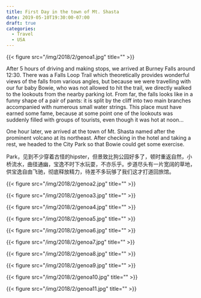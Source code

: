 ```yaml
---
title: First Day in the town of Mt. Shasta
date: 2019-05-10T19:30:00-07:00
draft: true
categories:
  - Travel
  - USA
---
```

{{< figure src="/img/2018/2/genoa1.jpg" title="" >}}

After 5 hours of driving and making stops, we arrived at Burney Falls around 12:30. There was a Falls Loop Trail which theoretically provides wonderful views of the falls from various angles, but because we were travelling with our fur baby Bowie, who was not allowed to hit the trail, we directly walked to the lookouts from the nearby parking lot. From far, the falls looks like in a funny shape of a pair of pants: it is split by the cliff into two main branches accompanied with numerous small water strings. This place must have earned some fame, because at some point one of the lookouts was suddenly filled with groups of tourists, even though it was hot at noon...

One hour later, we arrived at the town of Mt. Shasta named after the prominent volcano at its northeast. After checking in the hotel and taking a rest, we headed to the City Park so that Bowie could get some exercise.

 Park，见到不少穿着古怪的hipster，但景致比狗公园好多了，顿时重返自然，小桥流水，曲径通幽，宝逸不时下水玩耍，不亦乐乎。步道尽头有一片宽阔的草地，供宝逸自由飞驰，彻底释放精力，待差不多玩够了我们这才打道回旅馆。

<!--more-->

{{< figure src="/img/2018/2/genoa2.jpg" title="" >}}



{{< figure src="/img/2018/2/genoa3.jpg" title="" >}}


{{< figure src="/img/2018/2/genoa4.jpg" title="" >}}


{{< figure src="/img/2018/2/genoa5.jpg" title="" >}}

{{< figure src="/img/2018/2/genoa6.jpg" title="" >}}

{{< figure src="/img/2018/2/genoa7.jpg" title="" >}}

{{< figure src="/img/2018/2/genoa8.jpg" title="" >}}

{{< figure src="/img/2018/2/genoa9.jpg" title="" >}}

{{< figure src="/img/2018/2/genoa10.jpg" title="" >}}

{{< figure src="/img/2018/2/genoa11.jpg" title="" >}}
